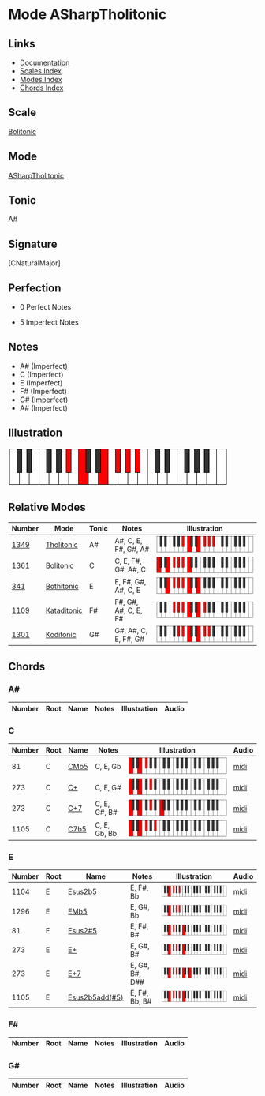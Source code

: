 # Mode ASharpTholitonic

## Links

- [Documentation](index.md)
- [Scales Index](Scales.md)
- [Modes Index](Modes.md)
- [Chords Index](Chords.md)

## Scale

[Bolitonic](ScaleBolitonic.md)

## Mode

[ASharpTholitonic](ModeASharpTholitonic.md)

## Tonic

A#

## Signature

[CNaturalMajor]

## Perfection

 - 0 Perfect Notes

 - 5 Imperfect Notes

## Notes

- A# (Imperfect)
- C (Imperfect)
- E (Imperfect)
- F# (Imperfect)
- G# (Imperfect)
- A# (Imperfect)

## Illustration

![ASharpTholitonic](ModeASharpTholitonic.png)

## Relative Modes

| Number | Mode | Tonic | Notes | Illustration |
|--------|------|-------|-------|--------------|
| [1349](https://ianring.com/musictheory/scales/1349) | [Tholitonic](ModeTholitonic.md) | A# | A#, C, E, F#, G#, A# | ![ASharpTholitonic](ModeASharpTholitonic.png) |
| [1361](https://ianring.com/musictheory/scales/1361) | [Bolitonic](ModeBolitonic.md) | C | C, E, F#, G#, A#, C | ![CNaturalBolitonic](ModeCNaturalBolitonic.png) |
| [341](https://ianring.com/musictheory/scales/341) | [Bothitonic](ModeBothitonic.md) | E | E, F#, G#, A#, C, E | ![ENaturalBothitonic](ModeENaturalBothitonic.png) |
| [1109](https://ianring.com/musictheory/scales/1109) | [Kataditonic](ModeKataditonic.md) | F# | F#, G#, A#, C, E, F# | ![FSharpKataditonic](ModeFSharpKataditonic.png) |
| [1301](https://ianring.com/musictheory/scales/1301) | [Koditonic](ModeKoditonic.md) | G# | G#, A#, C, E, F#, G# | ![GSharpKoditonic](ModeGSharpKoditonic.png) |

## Chords

### A#

| Number | Root | Name | Notes | Illustration | Audio |
|--------|------|------|-------|--------------|-------|

### C

| Number | Root | Name | Notes | Illustration | Audio |
|--------|------|------|-------|--------------|-------|
| 81 | C | [CMb5](ChordCNaturalMajorFlatFifth.md) | C, E, Gb | ![CMb5](ChordCNaturalMajorFlatFifthRootPosition.png) | [midi](ChordCNaturalMajorFlatFifthRootPosition.mid) |
| 273 | C | [C+](ChordCNaturalAugmented.md) | C, E, G# | ![C+](ChordCNaturalAugmentedRootPosition.png) | [midi](ChordCNaturalAugmentedRootPosition.mid) |
| 273 | C | [C+7](ChordCNaturalAugmentedAugmentedSeventh.md) | C, E, G#, B# | ![C+7](ChordCNaturalAugmentedAugmentedSeventhRootPosition.png) | [midi](ChordCNaturalAugmentedAugmentedSeventhRootPosition.mid) |
| 1105 | C | [C7b5](ChordCNaturalDominantSeventhFlatFifth.md) | C, E, Gb, Bb | ![C7b5](ChordCNaturalDominantSeventhFlatFifthRootPosition.png) | [midi](ChordCNaturalDominantSeventhFlatFifthRootPosition.mid) |

### E

| Number | Root | Name | Notes | Illustration | Audio |
|--------|------|------|-------|--------------|-------|
| 1104 | E | [Esus2b5](ChordENaturalSuspendedSecondFlatFifth.md) | E, F#, Bb | ![Esus2b5](ChordENaturalSuspendedSecondFlatFifthRootPosition.png) | [midi](ChordENaturalSuspendedSecondFlatFifthRootPosition.mid) |
| 1296 | E | [EMb5](ChordENaturalMajorFlatFifth.md) | E, G#, Bb | ![EMb5](ChordENaturalMajorFlatFifthRootPosition.png) | [midi](ChordENaturalMajorFlatFifthRootPosition.mid) |
| 81 | E | [Esus2#5](ChordENaturalSuspendedSecondSharpFifth.md) | E, F#, B# | ![Esus2#5](ChordENaturalSuspendedSecondSharpFifthRootPosition.png) | [midi](ChordENaturalSuspendedSecondSharpFifthRootPosition.mid) |
| 273 | E | [E+](ChordENaturalAugmented.md) | E, G#, B# | ![E+](ChordENaturalAugmentedRootPosition.png) | [midi](ChordENaturalAugmentedRootPosition.mid) |
| 273 | E | [E+7](ChordENaturalAugmentedAugmentedSeventh.md) | E, G#, B#, D## | ![E+7](ChordENaturalAugmentedAugmentedSeventhRootPosition.png) | [midi](ChordENaturalAugmentedAugmentedSeventhRootPosition.mid) |
| 1105 | E | [Esus2b5add(#5)](ChordENaturalSuspendedSecondFlatFifthAddSharpFifth.md) | E, F#, Bb, B# | ![Esus2b5add(#5)](ChordENaturalSuspendedSecondFlatFifthAddSharpFifthRootPosition.png) | [midi](ChordENaturalSuspendedSecondFlatFifthAddSharpFifthRootPosition.mid) |

### F#

| Number | Root | Name | Notes | Illustration | Audio |
|--------|------|------|-------|--------------|-------|

### G#

| Number | Root | Name | Notes | Illustration | Audio |
|--------|------|------|-------|--------------|-------|

